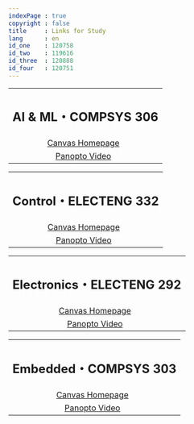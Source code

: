```yaml
---
indexPage : true
copyright : false
title     : Links for Study
lang      : en
id_one    : 120758
id_two    : 119616
id_three  : 120888
id_four   : 120751
---
```


<style>
  td {
    padding-left: 0 !important;
    text-align: center
  }
</style>

<table class="contents-table">

  <th colspan="2"><h2 class="contents-title">AI & ML・COMPSYS 306</h2></th>

  <tr>
    <td>
      <a target="_blank" href="https://canvas.auckland.ac.nz/courses/{{- page.id_one -}}">Canvas Homepage</a>
    </td>
  </tr>

  <tr>
    <td>
      <a target="_blank" href="https://auckland.au.panopto.com/Panopto/Pages/EmbeddedList.aspx?embedded=1&folderID=aaff8e31-8a63-4200-b8e7-b22c00c79829&isLTIEmbed=true&nomobileprompt=true">Panopto Video</a>
    </td>
  </tr>

</table>

<table class="contents-table">

  <th colspan="2"><h2 class="contents-title">Control・ELECTENG 332</h2></th>

  <tr>
    <td>
      <a target="_blank" href="https://canvas.auckland.ac.nz/courses/{{- page.id_two -}}">Canvas Homepage</a>
    </td>
  </tr>

  <tr>
    <td>
      <a target="_blank" href="https://auckland.au.panopto.com/Panopto/Pages/EmbeddedList.aspx?embedded=1&folderID=928b4f7e-9c04-450d-8d47-b22c00c90c92&isLTIEmbed=true&nomobileprompt=true">Panopto Video</a>
    </td>
  </tr>

</table>

<table class="contents-table">

  <th colspan="2"><h2 class="contents-title">Electronics・ELECTENG 292</h2></th>

  <tr>
    <td>
      <a target="_blank" href="https://canvas.auckland.ac.nz/courses/{{- page.id_three -}}">Canvas Homepage</a>
    </td>
  </tr>

  <tr>
    <td>
      <a target="_blank" href="https://auckland.au.panopto.com/Panopto/Pages/Sessions/List.aspx?embedded=1&nomobileprompt=true#folderID=%222e87eaa3-ff0e-4a20-9480-b22c00c85752%22">Panopto Video</a>
    </td>
  </tr>

</table>

<table class="contents-table">

  <th colspan="2"><h2 class="contents-title">Embedded・COMPSYS 303</h2></th>

  <tr>
    <td>
      <a target="_blank" href="https://canvas.auckland.ac.nz/courses/{{- page.id_four -}}">Canvas Homepage</a>
    </td>
  </tr>

  <tr>
    <td>
      <a target="_blank" href="https://auckland.au.panopto.com/Panopto/Pages/Sessions/List.aspx?embedded=1&nomobileprompt=true#folderID=%222e87eaa3-ff0e-4a20-9480-b22c00c85752%22">Panopto Video</a>
    </td>
  </tr>

</table>
